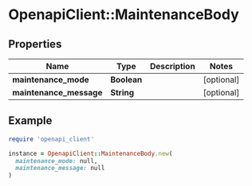 # OpenapiClient::MaintenanceBody

## Properties

| Name | Type | Description | Notes |
| ---- | ---- | ----------- | ----- |
| **maintenance_mode** | **Boolean** |  | [optional] |
| **maintenance_message** | **String** |  | [optional] |

## Example

```ruby
require 'openapi_client'

instance = OpenapiClient::MaintenanceBody.new(
  maintenance_mode: null,
  maintenance_message: null
)
```


